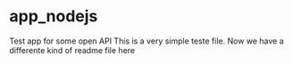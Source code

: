# app_nodejs
Test app for some open API
This is a very simple teste file.
Now we have a differente kind of readme file here
